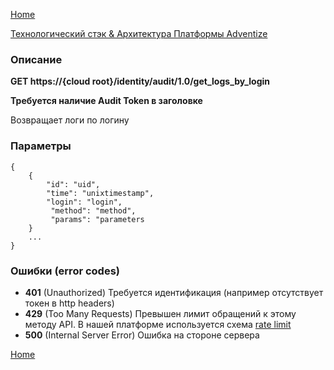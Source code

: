[Home](../README.md)

[Технологический стэк & Архитектура Платформы Adventize](https://github.com/WiseWaveCorporationLimited/platform-architecture/blob/master/README.md)

### Описание


**GET   https://{cloud root}/identity/audit/1.0/get_logs_by_login**

**Требуется наличие Audit Token в заголовке**

Возвращает логи по логину

### Параметры


````
{
    {
        "id": "uid",
        "time": "unixtimestamp",
        "login": "login",
         "method": "method",
         "params": "parameters
    }
    ...
}
````
### Ошибки (error codes)

* **401** (Unauthorized) Требуется идентификация (например отсутствует токен в http headers)
* **429** (Too Many Requests) Превышен лимит обращений к этому методу API. В нашей платформе используется схема [rate limit](http://en.wikipedia.org/wiki/Rate_limiting)
* **500** (Internal Server Error) Ошибка на стороне сервера


[Home](../README.md)
